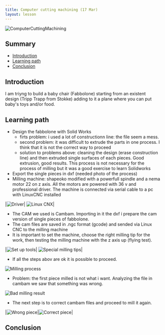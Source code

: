 ```yaml
---
title: Computer cutting machining (17 Mar)
layout: lesson
---
```


![ComputerCuttingMachining](./.jpg)

## Summary

- [Introduction](#introduction)
- [Learning path](#learningpath)
- [Conclusion](#conclusion)

## Introduction

I am triyng to build a baby chair (Fabbolone) starting from an existent design (Tripp Trapp from Stokke) adding to it a plane where you can put baby's toys and/or food.

## Learning path

- Design the fabbolone with Solid Works
	- firts problem: i used a lot of constructionn line: the file seem a mess.
	- second problem: it was difficult to extrude the parts in one process. I think that it is not the correct way to proceed
	- solution to problems above: cleaning the design (erase construction line) and then extruded single surfaces of each pieces. Good extrusion, good results. This process is not necessary for the process of milling but it was a good exercise to learn Solidworks
- Export the single pieces in dxf (needed photo of the process)
- Milling machine: shapeoko modified with a powerfull spindle and a nema motor 22 on z axis. All the motors are powered with 36 v and professional driver. The machine is connected via serial cable to a pc with LinuxCNC installed

|![Driver](./driver.jpg)| ![Linux CNX](./linuxcnc.jpg)|

- The CAM we used is Cambam. Importing in it the dxf i prepare the cam version of single pieces of fabbolone.
- The cam files are saved in .ngc format (gcode) and sended via Linux CNC to the milling machine
- It is important to set the machine, choose the right milling tip for the work, then testing the milling machine with the z axis up (flying test). 

|![Set up tools](./setuptools.jpg)| ![Special milling tips](./specialmillingtips.jpg)|

- If all the steps abov are ok it is possible to proceed. 

![Milling process](./millingprocess.jpg)

- Problem: the first piece milled is not what i want. Analyzing the file in cambam we saw that something was wrong.

![Bad milling result](./badmillinresult.jpg)

- The next step is to correct cambam files and proceed to mill it again.

|![Wrong piece](./wrongcambam.jpg)|![Correct piece](correctcambam.jpg)|

## Conclusion
